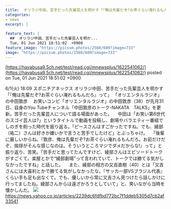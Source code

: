 ```yaml
---
title:  オリラジ中田、苦手だった先輩芸人を明かす「『俺は先輩だぞ?お茶ぐらい淹れるもんだろ』って」  
categories:
- news
excerpt: |
  
feature_text: |
  ##  オリラジ中田、苦手だった先輩芸人を明か...
  Tue, 01 Jun 2021 18:51:02  +0900
feature_image: "https://picsum.photos/2560/600?image=733"
image: "https://picsum.photos/2560/600?image=733"
---
```


[https://hayabusa9.5ch.net/test/read.cgi/mnewsplus/1622541062/](https://hayabusa9.5ch.net/test/read.cgi/mnewsplus/1622541062/)
posted on Tue, 01 Jun 2021 18:51:02  +0900

<!--more-->

6/1(火) 18:09 スポニチアネックス オリラジ中田、苦手だった先輩芸人を明かす「『俺は先輩だぞ?お茶ぐらい淹れるもんだろ』って」 「オリエンタルラジオ」の中田敦彦 　お笑いコンビ「オリエンタルラジオ」の中田敦彦（38）が先月31日、自身のYou Tubeチャンネル「中田敦彦のトーク-NAKATA　TALKS」を更新。苦手だった先輩芸人について語る場面があった。 　中田は「お笑い第6世代のスゴイ芸人は?」というタイトルで動画を投稿し、劇場やバラエティー番組でしのぎを削った時代を振り返る。「ピースさんはすごかったですね。でも、綾部（祐二）さんは好きか嫌いかで言うと苦手でしたけど」とぶっちゃけ。 　「後輩に厳しいからね。『敦彦、俺は先輩だぞ?お茶ぐらい淹れるもんだろ。お前だけだぞ、挨拶がそんな感じなのは。そういうところマジでダメだからな!』って」と振り返り、苦笑。「苦手だと思ってたんですけど、綾部さんはエピソードトークがすごくて。楽屋とかで“綾部劇場”って言われていて、トークでは勝てる気がしなかったですね」と話した。 　また、綾部の相方の又吉直樹（40）とは「又吉さんには大喜利とかで勝てる気がしなかったな。『サッカー部VSブラジル代表』くらい手も足も出なくて。でも、優しいから常に又吉さん見つけたら話しかけに行ってましたね。綾部さんからは遠ざかろうとしていて」と、笑いながら当時を懐かしんだ。 ![](https://amd-pctr.c.yimg.jp/r/iwiz-amd/20210601-00000261-spnannex-000-4-view.jpg) https://news.yahoo.co.jp/articles/2239dc6fdfbd772bc7f1ddeb5305d7cb2af33541
